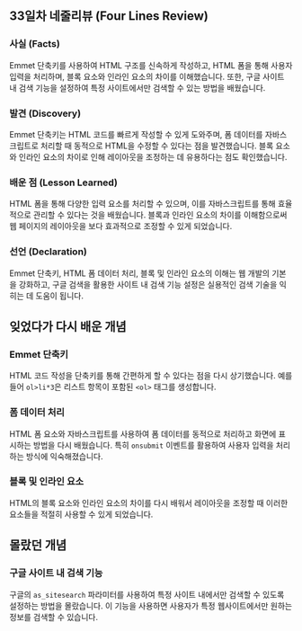## **33일차 네줄리뷰 (Four Lines Review)**

### 사실 (Facts)
Emmet 단축키를 사용하여 HTML 구조를 신속하게 작성하고, HTML 폼을 통해 사용자 입력을 처리하며, 블록 요소와 인라인 요소의 차이를 이해했습니다. 또한, 구글 사이트 내 검색 기능을 설정하여 특정 사이트에서만 검색할 수 있는 방법을 배웠습니다.

### 발견 (Discovery)
Emmet 단축키는 HTML 코드를 빠르게 작성할 수 있게 도와주며, 폼 데이터를 자바스크립트로 처리할 때 동적으로 HTML을 수정할 수 있다는 점을 발견했습니다. 블록 요소와 인라인 요소의 차이로 인해 레이아웃을 조정하는 데 유용하다는 점도 확인했습니다.

### 배운 점 (Lesson Learned)
HTML 폼을 통해 다양한 입력 요소를 처리할 수 있으며, 이를 자바스크립트를 통해 효율적으로 관리할 수 있다는 것을 배웠습니다. 블록과 인라인 요소의 차이를 이해함으로써 웹 페이지의 레이아웃을 보다 효과적으로 조정할 수 있게 되었습니다.

### 선언 (Declaration)
Emmet 단축키, HTML 폼 데이터 처리, 블록 및 인라인 요소의 이해는 웹 개발의 기본을 강화하고, 구글 검색을 활용한 사이트 내 검색 기능 설정은 실용적인 검색 기술을 익히는 데 도움이 됩니다.

## 잊었다가 다시 배운 개념

### Emmet 단축키
HTML 코드 작성을 단축키를 통해 간편하게 할 수 있다는 점을 다시 상기했습니다. 예를 들어 `ol>li*3`은 리스트 항목이 포함된 `<ol>` 태그를 생성합니다.

### 폼 데이터 처리
HTML 폼 요소와 자바스크립트를 사용하여 폼 데이터를 동적으로 처리하고 화면에 표시하는 방법을 다시 배웠습니다. 특히 `onsubmit` 이벤트를 활용하여 사용자 입력을 처리하는 방식에 익숙해졌습니다.

### 블록 및 인라인 요소
HTML의 블록 요소와 인라인 요소의 차이를 다시 배워서 레이아웃을 조정할 때 이러한 요소들을 적절히 사용할 수 있게 되었습니다.

## 몰랐던 개념

### 구글 사이트 내 검색 기능
구글의 `as_sitesearch` 파라미터를 사용하여 특정 사이트 내에서만 검색할 수 있도록 설정하는 방법을 몰랐습니다. 이 기능을 사용하면 사용자가 특정 웹사이트에서만 원하는 정보를 검색할 수 있습니다.
